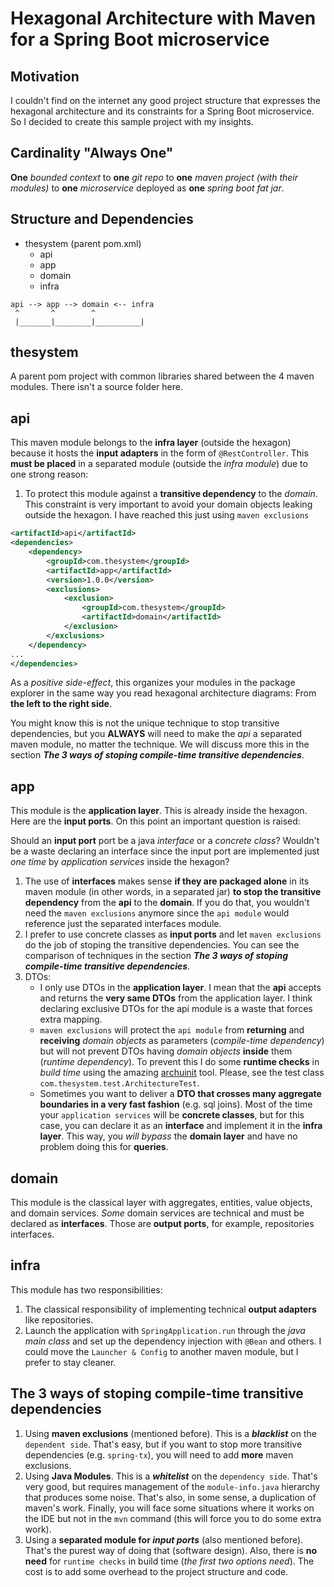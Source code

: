 # Hexagonal Architecture with Maven for a Spring Boot microservice

## Motivation

I couldn't find on the internet any good project structure that expresses the hexagonal architecture and its constraints for a Spring Boot microservice. So I decided to create this sample project with my insights.

## Cardinality "Always One"

**One** *bounded context* to **one** *git repo* to **one** *maven project (with their modules)* to **one** *microservice* deployed as **one** *spring boot fat jar*.

## Structure and Dependencies

* thesystem (parent pom.xml)
  * api
  * app
  * domain
  * infra

```
api --> app --> domain <-- infra
 ^       ^        ^
 |_______|________|__________|
```


## thesystem

A parent pom project with common libraries shared between the 4 maven modules. There isn't a source folder here.

## api

This maven module belongs to the **infra layer** (outside the hexagon) because it hosts the **input adapters** in the form of `@RestController`. This **must be placed** in a separated module (outside the *infra module*) due to one strong reason:

1. To protect this module against a **transitive dependency** to the *domain*. This constraint is very important to avoid your domain objects leaking outside the hexagon. I have reached this just using `maven exclusions`

``` xml
<artifactId>api</artifactId>
<dependencies>
    <dependency>
        <groupId>com.thesystem</groupId>
        <artifactId>app</artifactId>
        <version>1.0.0</version>
        <exclusions>
            <exclusion>
                <groupId>com.thesystem</groupId>
                <artifactId>domain</artifactId>
            </exclusion>
        </exclusions>
    </dependency>
...
</dependencies>
```

As a *positive side-effect*, this organizes your modules in the package explorer in the same way you read hexagonal architecture diagrams: From **the left to the right side**.

You might know this is not the unique technique to stop transitive dependencies, but you **ALWAYS** will need to make the *api* a separated maven module, no matter the technique. We will discuss more this in the section ***The 3 ways of stoping compile-time transitive dependencies***.

## app
This module is the **application layer**. This is already inside the hexagon. Here are the **input ports**. On this point an important question is raised:

Should an **input port** port be a java *interface* or a *concrete class*? Wouldn't be a waste declaring an interface since the input port are implemented just *one time* by *application services* inside the hexagon?

1. The use of **interfaces** makes sense **if they are packaged alone** in its maven module (in other words, in a separated jar) **to stop the transitive dependency** from the **api** to the **domain**. If you do that, you wouldn't need the `maven exclusions` anymore since the `api module` would reference just the separated interfaces module.
2. I prefer to use concrete classes as **input ports** and let `maven exclusions` do the job of stoping the transitive dependencies. You can see the comparison of techniques in the section ***The 3 ways of stoping compile-time transitive dependencies***.
3. DTOs:
    * I only use DTOs in the **application layer**. I mean that the **api** accepts and returns the **very same DTOs** from the application layer. I think declaring exclusive DTOs for the api module is a waste that forces extra mapping.
    * `maven exclusions` will protect the `api module` from **returning** and **receiving** *domain objects* as parameters (*compile-time dependency*) but will not prevent DTOs having *domain objects* **inside** them (*runtime dependency*). To prevent this I do some **runtime checks** in *build time* using the amazing [archuinit](https://archunit.org) tool. Please, see the test class `com.thesystem.test.ArchitectureTest`.
    * Sometimes you want to deliver a **DTO that crosses many aggregate boundaries in a very fast fashion** (e.g. sql joins). Most of the time your `application services` will be **concrete classes**, but for this case, you can declare it as an **interface** and implement it in the **infra layer**. This way, you *will bypass* the **domain layer** and have no problem doing this for **queries**.

## domain
This module is the classical layer with aggregates, entities, value objects, and domain services. *Some* domain services are technical and must be declared as **interfaces**. Those are **output ports**, for example, repositories interfaces.

## infra
This module has two responsibilities:

1. The classical responsibility of implementing technical **output adapters** like repositories.
2. Launch the application with `SpringApplication.run` through the *java main class* and set up the dependency injection with `@Bean` and others. I could move the `Launcher & Config` to another maven module, but I prefer to stay cleaner.

## The 3 ways of stoping compile-time transitive dependencies

1. Using **maven exclusions** (mentioned before). This is a ***blacklist*** on the `dependent side`.  That's easy, but if you want to stop more transitive dependencies (e.g. `spring-tx`), you will need to add **more** maven exclusions. 
2. Using **Java Modules**. This is a ***whitelist*** on the `dependency side`. That's very good, but requires management of the `module-info.java` hierarchy that produces some noise. That's also, in some sense, a duplication of maven's work. Finally, you will face some situations where it works on the IDE but not in the `mvn` command (this will force you to do some extra work).
3. Using a **separated module for *input ports*** (also mentioned before). That's the purest way of doing that (software design). Also, there is **no need** for `runtime checks` in build time (*the first two options need*). The cost is to add some overhead to the project structure and code.
